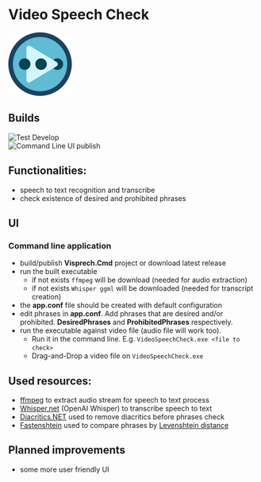 # Video Speech Check

![Video Speech Check Logo](https://github.com/wit-eks/VideoSpeechCheck/blob/master/_assets/icons/icon-128.png)

## Builds

![Test Develop](https://github.com/wit-eks/VideoSpeechCheck/actions/workflows/test-develop.yml/badge.svg) <br>
![Command Line UI publish](https://github.com/wit-eks/VideoSpeechCheck/actions/workflows/publish-cmd.yml/badge.svg)


## Functionalities:
* speech to text recognition and transcribe
* check existence of desired and prohibited phrases

## UI
### Command line application
* build/publish  **Visprech.Cmd** project or download latest release
* run the built executable
    * if not exists `ffmpeg` will be download (needed for audio extraction)
    * if not exists `Whisper ggml` will be downloaded (needed for transcript creation)
* the **app.conf** file should be created with default configuration
* edit phrases in **app.conf**. Add phrases that are desired and/or prohibited. **DesiredPhrases** and **ProhibitedPhrases** respectively.
* run the executable against video file (audio file will work too). 
	* Run it in the command line. E.g. `VideoSpeechCheck.exe <file to check>`
	* Drag-and-Drop a video file on `VideoSpeechCheck.exe`

## Used resources:
* [ffmpeg](https://ffmpeg.org/) to extract audio stream for speech to text process
* [Whisper.net](https://github.com/sandrohanea/whisper.net) (OpenAI Whisper) to transcribe speech to text
* [Diacritics.NET](https://github.com/thomasgalliker/Diacritics.NET) used to remove diacritics before phrases check
* [Fastenshtein](https://github.com/DanHarltey/Fastenshtein) used to compare phrases by [Levenshtein distance](https://en.wikipedia.org/wiki/Levenshtein_distance) 

## Planned improvements
* some more user friendly UI